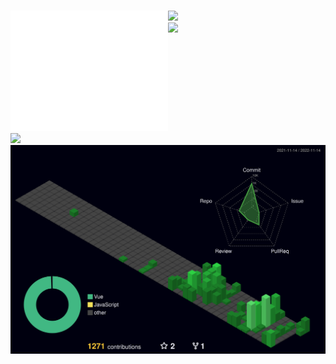 <h1></h1>
<!--
- 🔭 I’m currently working on ...
- 🌱 I’m currently learning ...
- 👯 I’m looking to collaborate on ...
- 🤔 I’m looking for help with ...
- 💬 Ask me about ...
- 📫 How to reach me: ...
- 😄 Pronouns: ...
- ⚡ Fun fact: ...
-->
<style>
    .container {
        box-sizing: border-box;
        min-width: 0;
        width: 100%;
        max-width: 100%;
        margin-right: auto;
        margin-left: auto;
    }

    .container,
    .container-fluid {
        padding-right: 0.75rem;
        padding-left: 0.75rem;
    }

    @media only screen and (max-width: 576px) {
        .container {
            max-width: auto;
        }
    }

    @media only screen and (min-width: 576px) {
        .container {
            max-width: 550px;
        }
    }

    @media only screen and (min-width: 768px) {
        .container {
            max-width: 720px;
        }
    }

    @media only screen and (min-width: 992px) {
        .container {
            max-width: 960px;
        }
    }

    @media only screen and (min-width: 1200px) {
        .container {
            max-width: 1140px;
        }
    }

    @media only screen and (min-width: 1400px) {
        .container {
            max-width: 1200px;
        }
    }

    .row {
        display: flex;
        flex-wrap: wrap;
        position: relative;
        box-sizing: border-box;
        width: 100%;
    }

    .row>* {
        width: 100%;
        max-width: 100%;
        padding-right: calc(var(--gutter-x) / 2);
        padding-left: calc(var(--gutter-x) / 2);
    }

    .row.no-gutter>* {
        padding-right: 0;
        padding-left: 0;
    }

    .row.justify-center {
        justify-content: center;
    }

    .row.justify-end {
        justify-content: flex-end;
    }

    .row.justify-space-between {
        justify-content: space-between;
    }

    .row.justify-space-around {
        justify-content: space-around;
    }

    .row.justify-space-evenly {
        justify-content: space-evenly;
    }

    .row.align-middle {
        align-items: center;
    }

    .row.align-bottom {
        align-items: flex-end;
    }

    [class*="col-"] {
        box-sizing: border-box;
    }

    [class*="col-"].guttered {
        display: block;
        min-height: 1px;
    }

    .col {
        flex: 1 0 0%;
    }

    .col-0,
    .col-0.guttered {
        display: none;
    }

    .col-0 {
        max-width: 0;
        flex: 0 0 0%;
    }

    .col-offset-0 {
        margin-left: 0;
    }

    .col-pull-0 {
        position: relative;
        right: 0;
    }

    .col-push-0 {
        position: relative;
        left: 0;
    }

    .col-1 {
        max-width: 4.1666666667%;
        flex: 0 0 4.1666666667%;
    }

    .col-offset-1 {
        margin-left: 4.1666666667%;
    }

    .col-pull-1 {
        position: relative;
        right: 4.1666666667%;
    }

    .col-push-1 {
        position: relative;
        left: 4.1666666667%;
    }

    .col-2 {
        max-width: 8.3333333333%;
        flex: 0 0 8.3333333333%;
    }

    .col-offset-2 {
        margin-left: 8.3333333333%;
    }

    .col-pull-2 {
        position: relative;
        right: 8.3333333333%;
    }

    .col-push-2 {
        position: relative;
        left: 8.3333333333%;
    }

    .col-3 {
        max-width: 12.5%;
        flex: 0 0 12.5%;
    }

    .col-offset-3 {
        margin-left: 12.5%;
    }

    .col-pull-3 {
        position: relative;
        right: 12.5%;
    }

    .col-push-3 {
        position: relative;
        left: 12.5%;
    }

    .col-4 {
        max-width: 16.6666666667%;
        flex: 0 0 16.6666666667%;
    }

    .col-offset-4 {
        margin-left: 16.6666666667%;
    }

    .col-pull-4 {
        position: relative;
        right: 16.6666666667%;
    }

    .col-push-4 {
        position: relative;
        left: 16.6666666667%;
    }

    .col-5 {
        max-width: 20.8333333333%;
        flex: 0 0 20.8333333333%;
    }

    .col-offset-5 {
        margin-left: 20.8333333333%;
    }

    .col-pull-5 {
        position: relative;
        right: 20.8333333333%;
    }

    .col-push-5 {
        position: relative;
        left: 20.8333333333%;
    }

    .col-6 {
        max-width: 25%;
        flex: 0 0 25%;
    }

    .col-offset-6 {
        margin-left: 25%;
    }

    .col-pull-6 {
        position: relative;
        right: 25%;
    }

    .col-push-6 {
        position: relative;
        left: 25%;
    }

    .col-7 {
        max-width: 29.1666666667%;
        flex: 0 0 29.1666666667%;
    }

    .col-offset-7 {
        margin-left: 29.1666666667%;
    }

    .col-pull-7 {
        position: relative;
        right: 29.1666666667%;
    }

    .col-push-7 {
        position: relative;
        left: 29.1666666667%;
    }

    .col-8 {
        max-width: 33.3333333333%;
        flex: 0 0 33.3333333333%;
    }

    .col-offset-8 {
        margin-left: 33.3333333333%;
    }

    .col-pull-8 {
        position: relative;
        right: 33.3333333333%;
    }

    .col-push-8 {
        position: relative;
        left: 33.3333333333%;
    }

    .col-9 {
        max-width: 37.5%;
        flex: 0 0 37.5%;
    }

    .col-offset-9 {
        margin-left: 37.5%;
    }

    .col-pull-9 {
        position: relative;
        right: 37.5%;
    }

    .col-push-9 {
        position: relative;
        left: 37.5%;
    }

    .col-10 {
        max-width: 41.6666666667%;
        flex: 0 0 41.6666666667%;
    }

    .col-offset-10 {
        margin-left: 41.6666666667%;
    }

    .col-pull-10 {
        position: relative;
        right: 41.6666666667%;
    }

    .col-push-10 {
        position: relative;
        left: 41.6666666667%;
    }

    .col-11 {
        max-width: 45.8333333333%;
        flex: 0 0 45.8333333333%;
    }

    .col-offset-11 {
        margin-left: 45.8333333333%;
    }

    .col-pull-11 {
        position: relative;
        right: 45.8333333333%;
    }

    .col-push-11 {
        position: relative;
        left: 45.8333333333%;
    }

    .col-12 {
        max-width: 50%;
        flex: 0 0 50%;
    }

    .col-offset-12 {
        margin-left: 50%;
    }

    .col-pull-12 {
        position: relative;
        right: 50%;
    }

    .col-push-12 {
        position: relative;
        left: 50%;
    }

    .col-13 {
        max-width: 54.1666666667%;
        flex: 0 0 54.1666666667%;
    }

    .col-offset-13 {
        margin-left: 54.1666666667%;
    }

    .col-pull-13 {
        position: relative;
        right: 54.1666666667%;
    }

    .col-push-13 {
        position: relative;
        left: 54.1666666667%;
    }

    .col-14 {
        max-width: 58.3333333333%;
        flex: 0 0 58.3333333333%;
    }

    .col-offset-14 {
        margin-left: 58.3333333333%;
    }

    .col-pull-14 {
        position: relative;
        right: 58.3333333333%;
    }

    .col-push-14 {
        position: relative;
        left: 58.3333333333%;
    }

    .col-15 {
        max-width: 62.5%;
        flex: 0 0 62.5%;
    }

    .col-offset-15 {
        margin-left: 62.5%;
    }

    .col-pull-15 {
        position: relative;
        right: 62.5%;
    }

    .col-push-15 {
        position: relative;
        left: 62.5%;
    }

    .col-16 {
        max-width: 66.6666666667%;
        flex: 0 0 66.6666666667%;
    }

    .col-offset-16 {
        margin-left: 66.6666666667%;
    }

    .col-pull-16 {
        position: relative;
        right: 66.6666666667%;
    }

    .col-push-16 {
        position: relative;
        left: 66.6666666667%;
    }

    .col-17 {
        max-width: 70.8333333333%;
        flex: 0 0 70.8333333333%;
    }

    .col-offset-17 {
        margin-left: 70.8333333333%;
    }

    .col-pull-17 {
        position: relative;
        right: 70.8333333333%;
    }

    .col-push-17 {
        position: relative;
        left: 70.8333333333%;
    }

    .col-18 {
        max-width: 75%;
        flex: 0 0 75%;
    }

    .col-offset-18 {
        margin-left: 75%;
    }

    .col-pull-18 {
        position: relative;
        right: 75%;
    }

    .col-push-18 {
        position: relative;
        left: 75%;
    }

    .col-19 {
        max-width: 79.1666666667%;
        flex: 0 0 79.1666666667%;
    }

    .col-offset-19 {
        margin-left: 79.1666666667%;
    }

    .col-pull-19 {
        position: relative;
        right: 79.1666666667%;
    }

    .col-push-19 {
        position: relative;
        left: 79.1666666667%;
    }

    .col-20 {
        max-width: 83.3333333333%;
        flex: 0 0 83.3333333333%;
    }

    .col-offset-20 {
        margin-left: 83.3333333333%;
    }

    .col-pull-20 {
        position: relative;
        right: 83.3333333333%;
    }

    .col-push-20 {
        position: relative;
        left: 83.3333333333%;
    }

    .col-21 {
        max-width: 87.5%;
        flex: 0 0 87.5%;
    }

    .col-offset-21 {
        margin-left: 87.5%;
    }

    .col-pull-21 {
        position: relative;
        right: 87.5%;
    }

    .col-push-21 {
        position: relative;
        left: 87.5%;
    }

    .col-22 {
        max-width: 91.6666666667%;
        flex: 0 0 91.6666666667%;
    }

    .col-offset-22 {
        margin-left: 91.6666666667%;
    }

    .col-pull-22 {
        position: relative;
        right: 91.6666666667%;
    }

    .col-push-22 {
        position: relative;
        left: 91.6666666667%;
    }

    .col-23 {
        max-width: 95.8333333333%;
        flex: 0 0 95.8333333333%;
    }

    .col-offset-23 {
        margin-left: 95.8333333333%;
    }

    .col-pull-23 {
        position: relative;
        right: 95.8333333333%;
    }

    .col-push-23 {
        position: relative;
        left: 95.8333333333%;
    }

    .col-24 {
        max-width: 100%;
        flex: 0 0 100%;
    }

    .col-offset-24 {
        margin-left: 100%;
    }

    .col-pull-24 {
        position: relative;
        right: 100%;
    }

    .col-push-24 {
        position: relative;
        left: 100%;
    }

    @media only screen and (max-width: 576px) {

        .col-xs-0,
        .col-xs-0.guttered {
            display: none;
        }

        .col-xs-0 {
            max-width: 0;
            flex: 0 0 0%;
        }

        .col-xs-offset-0 {
            margin-left: 0;
        }

        .col-xs-pull-0 {
            position: relative;
            right: 0;
        }

        .col-xs-push-0 {
            position: relative;
            left: 0;
        }

        .col-xs-1 {
            display: block;
            max-width: 4.1666666667%;
            flex: 0 0 4.1666666667%;
        }

        .col-xs-offset-1 {
            margin-left: 4.1666666667%;
        }

        .col-xs-pull-1 {
            position: relative;
            right: 4.1666666667%;
        }

        .col-xs-push-1 {
            position: relative;
            left: 4.1666666667%;
        }

        .col-xs-2 {
            display: block;
            max-width: 8.3333333333%;
            flex: 0 0 8.3333333333%;
        }

        .col-xs-offset-2 {
            margin-left: 8.3333333333%;
        }

        .col-xs-pull-2 {
            position: relative;
            right: 8.3333333333%;
        }

        .col-xs-push-2 {
            position: relative;
            left: 8.3333333333%;
        }

        .col-xs-3 {
            display: block;
            max-width: 12.5%;
            flex: 0 0 12.5%;
        }

        .col-xs-offset-3 {
            margin-left: 12.5%;
        }

        .col-xs-pull-3 {
            position: relative;
            right: 12.5%;
        }

        .col-xs-push-3 {
            position: relative;
            left: 12.5%;
        }

        .col-xs-4 {
            display: block;
            max-width: 16.6666666667%;
            flex: 0 0 16.6666666667%;
        }

        .col-xs-offset-4 {
            margin-left: 16.6666666667%;
        }

        .col-xs-pull-4 {
            position: relative;
            right: 16.6666666667%;
        }

        .col-xs-push-4 {
            position: relative;
            left: 16.6666666667%;
        }

        .col-xs-5 {
            display: block;
            max-width: 20.8333333333%;
            flex: 0 0 20.8333333333%;
        }

        .col-xs-offset-5 {
            margin-left: 20.8333333333%;
        }

        .col-xs-pull-5 {
            position: relative;
            right: 20.8333333333%;
        }

        .col-xs-push-5 {
            position: relative;
            left: 20.8333333333%;
        }

        .col-xs-6 {
            display: block;
            max-width: 25%;
            flex: 0 0 25%;
        }

        .col-xs-offset-6 {
            margin-left: 25%;
        }

        .col-xs-pull-6 {
            position: relative;
            right: 25%;
        }

        .col-xs-push-6 {
            position: relative;
            left: 25%;
        }

        .col-xs-7 {
            display: block;
            max-width: 29.1666666667%;
            flex: 0 0 29.1666666667%;
        }

        .col-xs-offset-7 {
            margin-left: 29.1666666667%;
        }

        .col-xs-pull-7 {
            position: relative;
            right: 29.1666666667%;
        }

        .col-xs-push-7 {
            position: relative;
            left: 29.1666666667%;
        }

        .col-xs-8 {
            display: block;
            max-width: 33.3333333333%;
            flex: 0 0 33.3333333333%;
        }

        .col-xs-offset-8 {
            margin-left: 33.3333333333%;
        }

        .col-xs-pull-8 {
            position: relative;
            right: 33.3333333333%;
        }

        .col-xs-push-8 {
            position: relative;
            left: 33.3333333333%;
        }

        .col-xs-9 {
            display: block;
            max-width: 37.5%;
            flex: 0 0 37.5%;
        }

        .col-xs-offset-9 {
            margin-left: 37.5%;
        }

        .col-xs-pull-9 {
            position: relative;
            right: 37.5%;
        }

        .col-xs-push-9 {
            position: relative;
            left: 37.5%;
        }

        .col-xs-10 {
            display: block;
            max-width: 41.6666666667%;
            flex: 0 0 41.6666666667%;
        }

        .col-xs-offset-10 {
            margin-left: 41.6666666667%;
        }

        .col-xs-pull-10 {
            position: relative;
            right: 41.6666666667%;
        }

        .col-xs-push-10 {
            position: relative;
            left: 41.6666666667%;
        }

        .col-xs-11 {
            display: block;
            max-width: 45.8333333333%;
            flex: 0 0 45.8333333333%;
        }

        .col-xs-offset-11 {
            margin-left: 45.8333333333%;
        }

        .col-xs-pull-11 {
            position: relative;
            right: 45.8333333333%;
        }

        .col-xs-push-11 {
            position: relative;
            left: 45.8333333333%;
        }

        .col-xs-12 {
            display: block;
            max-width: 50%;
            flex: 0 0 50%;
        }

        .col-xs-offset-12 {
            margin-left: 50%;
        }

        .col-xs-pull-12 {
            position: relative;
            right: 50%;
        }

        .col-xs-push-12 {
            position: relative;
            left: 50%;
        }

        .col-xs-13 {
            display: block;
            max-width: 54.1666666667%;
            flex: 0 0 54.1666666667%;
        }

        .col-xs-offset-13 {
            margin-left: 54.1666666667%;
        }

        .col-xs-pull-13 {
            position: relative;
            right: 54.1666666667%;
        }

        .col-xs-push-13 {
            position: relative;
            left: 54.1666666667%;
        }

        .col-xs-14 {
            display: block;
            max-width: 58.3333333333%;
            flex: 0 0 58.3333333333%;
        }

        .col-xs-offset-14 {
            margin-left: 58.3333333333%;
        }

        .col-xs-pull-14 {
            position: relative;
            right: 58.3333333333%;
        }

        .col-xs-push-14 {
            position: relative;
            left: 58.3333333333%;
        }

        .col-xs-15 {
            display: block;
            max-width: 62.5%;
            flex: 0 0 62.5%;
        }

        .col-xs-offset-15 {
            margin-left: 62.5%;
        }

        .col-xs-pull-15 {
            position: relative;
            right: 62.5%;
        }

        .col-xs-push-15 {
            position: relative;
            left: 62.5%;
        }

        .col-xs-16 {
            display: block;
            max-width: 66.6666666667%;
            flex: 0 0 66.6666666667%;
        }

        .col-xs-offset-16 {
            margin-left: 66.6666666667%;
        }

        .col-xs-pull-16 {
            position: relative;
            right: 66.6666666667%;
        }

        .col-xs-push-16 {
            position: relative;
            left: 66.6666666667%;
        }

        .col-xs-17 {
            display: block;
            max-width: 70.8333333333%;
            flex: 0 0 70.8333333333%;
        }

        .col-xs-offset-17 {
            margin-left: 70.8333333333%;
        }

        .col-xs-pull-17 {
            position: relative;
            right: 70.8333333333%;
        }

        .col-xs-push-17 {
            position: relative;
            left: 70.8333333333%;
        }

        .col-xs-18 {
            display: block;
            max-width: 75%;
            flex: 0 0 75%;
        }

        .col-xs-offset-18 {
            margin-left: 75%;
        }

        .col-xs-pull-18 {
            position: relative;
            right: 75%;
        }

        .col-xs-push-18 {
            position: relative;
            left: 75%;
        }

        .col-xs-19 {
            display: block;
            max-width: 79.1666666667%;
            flex: 0 0 79.1666666667%;
        }

        .col-xs-offset-19 {
            margin-left: 79.1666666667%;
        }

        .col-xs-pull-19 {
            position: relative;
            right: 79.1666666667%;
        }

        .col-xs-push-19 {
            position: relative;
            left: 79.1666666667%;
        }

        .col-xs-20 {
            display: block;
            max-width: 83.3333333333%;
            flex: 0 0 83.3333333333%;
        }

        .col-xs-offset-20 {
            margin-left: 83.3333333333%;
        }

        .col-xs-pull-20 {
            position: relative;
            right: 83.3333333333%;
        }

        .col-xs-push-20 {
            position: relative;
            left: 83.3333333333%;
        }

        .col-xs-21 {
            display: block;
            max-width: 87.5%;
            flex: 0 0 87.5%;
        }

        .col-xs-offset-21 {
            margin-left: 87.5%;
        }

        .col-xs-pull-21 {
            position: relative;
            right: 87.5%;
        }

        .col-xs-push-21 {
            position: relative;
            left: 87.5%;
        }

        .col-xs-22 {
            display: block;
            max-width: 91.6666666667%;
            flex: 0 0 91.6666666667%;
        }

        .col-xs-offset-22 {
            margin-left: 91.6666666667%;
        }

        .col-xs-pull-22 {
            position: relative;
            right: 91.6666666667%;
        }

        .col-xs-push-22 {
            position: relative;
            left: 91.6666666667%;
        }

        .col-xs-23 {
            display: block;
            max-width: 95.8333333333%;
            flex: 0 0 95.8333333333%;
        }

        .col-xs-offset-23 {
            margin-left: 95.8333333333%;
        }

        .col-xs-pull-23 {
            position: relative;
            right: 95.8333333333%;
        }

        .col-xs-push-23 {
            position: relative;
            left: 95.8333333333%;
        }

        .col-xs-24 {
            display: block;
            max-width: 100%;
            flex: 0 0 100%;
        }

        .col-xs-offset-24 {
            margin-left: 100%;
        }

        .col-xs-pull-24 {
            position: relative;
            right: 100%;
        }

        .col-xs-push-24 {
            position: relative;
            left: 100%;
        }
    }

    @media only screen and (min-width: 576px) {

        .col-sm-0,
        .col-sm-0.guttered {
            display: none;
        }

        .col-sm-0 {
            max-width: 0;
            flex: 0 0 0%;
        }

        .col-sm-offset-0 {
            margin-left: 0;
        }

        .col-sm-pull-0 {
            position: relative;
            right: 0;
        }

        .col-sm-push-0 {
            position: relative;
            left: 0;
        }

        .col-sm-1 {
            display: block;
            max-width: 4.1666666667%;
            flex: 0 0 4.1666666667%;
        }

        .col-sm-offset-1 {
            margin-left: 4.1666666667%;
        }

        .col-sm-pull-1 {
            position: relative;
            right: 4.1666666667%;
        }

        .col-sm-push-1 {
            position: relative;
            left: 4.1666666667%;
        }

        .col-sm-2 {
            display: block;
            max-width: 8.3333333333%;
            flex: 0 0 8.3333333333%;
        }

        .col-sm-offset-2 {
            margin-left: 8.3333333333%;
        }

        .col-sm-pull-2 {
            position: relative;
            right: 8.3333333333%;
        }

        .col-sm-push-2 {
            position: relative;
            left: 8.3333333333%;
        }

        .col-sm-3 {
            display: block;
            max-width: 12.5%;
            flex: 0 0 12.5%;
        }

        .col-sm-offset-3 {
            margin-left: 12.5%;
        }

        .col-sm-pull-3 {
            position: relative;
            right: 12.5%;
        }

        .col-sm-push-3 {
            position: relative;
            left: 12.5%;
        }

        .col-sm-4 {
            display: block;
            max-width: 16.6666666667%;
            flex: 0 0 16.6666666667%;
        }

        .col-sm-offset-4 {
            margin-left: 16.6666666667%;
        }

        .col-sm-pull-4 {
            position: relative;
            right: 16.6666666667%;
        }

        .col-sm-push-4 {
            position: relative;
            left: 16.6666666667%;
        }

        .col-sm-5 {
            display: block;
            max-width: 20.8333333333%;
            flex: 0 0 20.8333333333%;
        }

        .col-sm-offset-5 {
            margin-left: 20.8333333333%;
        }

        .col-sm-pull-5 {
            position: relative;
            right: 20.8333333333%;
        }

        .col-sm-push-5 {
            position: relative;
            left: 20.8333333333%;
        }

        .col-sm-6 {
            display: block;
            max-width: 25%;
            flex: 0 0 25%;
        }

        .col-sm-offset-6 {
            margin-left: 25%;
        }

        .col-sm-pull-6 {
            position: relative;
            right: 25%;
        }

        .col-sm-push-6 {
            position: relative;
            left: 25%;
        }

        .col-sm-7 {
            display: block;
            max-width: 29.1666666667%;
            flex: 0 0 29.1666666667%;
        }

        .col-sm-offset-7 {
            margin-left: 29.1666666667%;
        }

        .col-sm-pull-7 {
            position: relative;
            right: 29.1666666667%;
        }

        .col-sm-push-7 {
            position: relative;
            left: 29.1666666667%;
        }

        .col-sm-8 {
            display: block;
            max-width: 33.3333333333%;
            flex: 0 0 33.3333333333%;
        }

        .col-sm-offset-8 {
            margin-left: 33.3333333333%;
        }

        .col-sm-pull-8 {
            position: relative;
            right: 33.3333333333%;
        }

        .col-sm-push-8 {
            position: relative;
            left: 33.3333333333%;
        }

        .col-sm-9 {
            display: block;
            max-width: 37.5%;
            flex: 0 0 37.5%;
        }

        .col-sm-offset-9 {
            margin-left: 37.5%;
        }

        .col-sm-pull-9 {
            position: relative;
            right: 37.5%;
        }

        .col-sm-push-9 {
            position: relative;
            left: 37.5%;
        }

        .col-sm-10 {
            display: block;
            max-width: 41.6666666667%;
            flex: 0 0 41.6666666667%;
        }

        .col-sm-offset-10 {
            margin-left: 41.6666666667%;
        }

        .col-sm-pull-10 {
            position: relative;
            right: 41.6666666667%;
        }

        .col-sm-push-10 {
            position: relative;
            left: 41.6666666667%;
        }

        .col-sm-11 {
            display: block;
            max-width: 45.8333333333%;
            flex: 0 0 45.8333333333%;
        }

        .col-sm-offset-11 {
            margin-left: 45.8333333333%;
        }

        .col-sm-pull-11 {
            position: relative;
            right: 45.8333333333%;
        }

        .col-sm-push-11 {
            position: relative;
            left: 45.8333333333%;
        }

        .col-sm-12 {
            display: block;
            max-width: 50%;
            flex: 0 0 50%;
        }

        .col-sm-offset-12 {
            margin-left: 50%;
        }

        .col-sm-pull-12 {
            position: relative;
            right: 50%;
        }

        .col-sm-push-12 {
            position: relative;
            left: 50%;
        }

        .col-sm-13 {
            display: block;
            max-width: 54.1666666667%;
            flex: 0 0 54.1666666667%;
        }

        .col-sm-offset-13 {
            margin-left: 54.1666666667%;
        }

        .col-sm-pull-13 {
            position: relative;
            right: 54.1666666667%;
        }

        .col-sm-push-13 {
            position: relative;
            left: 54.1666666667%;
        }

        .col-sm-14 {
            display: block;
            max-width: 58.3333333333%;
            flex: 0 0 58.3333333333%;
        }

        .col-sm-offset-14 {
            margin-left: 58.3333333333%;
        }

        .col-sm-pull-14 {
            position: relative;
            right: 58.3333333333%;
        }

        .col-sm-push-14 {
            position: relative;
            left: 58.3333333333%;
        }

        .col-sm-15 {
            display: block;
            max-width: 62.5%;
            flex: 0 0 62.5%;
        }

        .col-sm-offset-15 {
            margin-left: 62.5%;
        }

        .col-sm-pull-15 {
            position: relative;
            right: 62.5%;
        }

        .col-sm-push-15 {
            position: relative;
            left: 62.5%;
        }

        .col-sm-16 {
            display: block;
            max-width: 66.6666666667%;
            flex: 0 0 66.6666666667%;
        }

        .col-sm-offset-16 {
            margin-left: 66.6666666667%;
        }

        .col-sm-pull-16 {
            position: relative;
            right: 66.6666666667%;
        }

        .col-sm-push-16 {
            position: relative;
            left: 66.6666666667%;
        }

        .col-sm-17 {
            display: block;
            max-width: 70.8333333333%;
            flex: 0 0 70.8333333333%;
        }

        .col-sm-offset-17 {
            margin-left: 70.8333333333%;
        }

        .col-sm-pull-17 {
            position: relative;
            right: 70.8333333333%;
        }

        .col-sm-push-17 {
            position: relative;
            left: 70.8333333333%;
        }

        .col-sm-18 {
            display: block;
            max-width: 75%;
            flex: 0 0 75%;
        }

        .col-sm-offset-18 {
            margin-left: 75%;
        }

        .col-sm-pull-18 {
            position: relative;
            right: 75%;
        }

        .col-sm-push-18 {
            position: relative;
            left: 75%;
        }

        .col-sm-19 {
            display: block;
            max-width: 79.1666666667%;
            flex: 0 0 79.1666666667%;
        }

        .col-sm-offset-19 {
            margin-left: 79.1666666667%;
        }

        .col-sm-pull-19 {
            position: relative;
            right: 79.1666666667%;
        }

        .col-sm-push-19 {
            position: relative;
            left: 79.1666666667%;
        }

        .col-sm-20 {
            display: block;
            max-width: 83.3333333333%;
            flex: 0 0 83.3333333333%;
        }

        .col-sm-offset-20 {
            margin-left: 83.3333333333%;
        }

        .col-sm-pull-20 {
            position: relative;
            right: 83.3333333333%;
        }

        .col-sm-push-20 {
            position: relative;
            left: 83.3333333333%;
        }

        .col-sm-21 {
            display: block;
            max-width: 87.5%;
            flex: 0 0 87.5%;
        }

        .col-sm-offset-21 {
            margin-left: 87.5%;
        }

        .col-sm-pull-21 {
            position: relative;
            right: 87.5%;
        }

        .col-sm-push-21 {
            position: relative;
            left: 87.5%;
        }

        .col-sm-22 {
            display: block;
            max-width: 91.6666666667%;
            flex: 0 0 91.6666666667%;
        }

        .col-sm-offset-22 {
            margin-left: 91.6666666667%;
        }

        .col-sm-pull-22 {
            position: relative;
            right: 91.6666666667%;
        }

        .col-sm-push-22 {
            position: relative;
            left: 91.6666666667%;
        }

        .col-sm-23 {
            display: block;
            max-width: 95.8333333333%;
            flex: 0 0 95.8333333333%;
        }

        .col-sm-offset-23 {
            margin-left: 95.8333333333%;
        }

        .col-sm-pull-23 {
            position: relative;
            right: 95.8333333333%;
        }

        .col-sm-push-23 {
            position: relative;
            left: 95.8333333333%;
        }

        .col-sm-24 {
            display: block;
            max-width: 100%;
            flex: 0 0 100%;
        }

        .col-sm-offset-24 {
            margin-left: 100%;
        }

        .col-sm-pull-24 {
            position: relative;
            right: 100%;
        }

        .col-sm-push-24 {
            position: relative;
            left: 100%;
        }
    }

    @media only screen and (min-width: 768px) {

        .col-md-0,
        .col-md-0.guttered {
            display: none;
        }

        .col-md-0 {
            max-width: 0;
            flex: 0 0 0%;
        }

        .col-md-offset-0 {
            margin-left: 0;
        }

        .col-md-pull-0 {
            position: relative;
            right: 0;
        }

        .col-md-push-0 {
            position: relative;
            left: 0;
        }

        .col-md-1 {
            display: block;
            max-width: 4.1666666667%;
            flex: 0 0 4.1666666667%;
        }

        .col-md-offset-1 {
            margin-left: 4.1666666667%;
        }

        .col-md-pull-1 {
            position: relative;
            right: 4.1666666667%;
        }

        .col-md-push-1 {
            position: relative;
            left: 4.1666666667%;
        }

        .col-md-2 {
            display: block;
            max-width: 8.3333333333%;
            flex: 0 0 8.3333333333%;
        }

        .col-md-offset-2 {
            margin-left: 8.3333333333%;
        }

        .col-md-pull-2 {
            position: relative;
            right: 8.3333333333%;
        }

        .col-md-push-2 {
            position: relative;
            left: 8.3333333333%;
        }

        .col-md-3 {
            display: block;
            max-width: 12.5%;
            flex: 0 0 12.5%;
        }

        .col-md-offset-3 {
            margin-left: 12.5%;
        }

        .col-md-pull-3 {
            position: relative;
            right: 12.5%;
        }

        .col-md-push-3 {
            position: relative;
            left: 12.5%;
        }

        .col-md-4 {
            display: block;
            max-width: 16.6666666667%;
            flex: 0 0 16.6666666667%;
        }

        .col-md-offset-4 {
            margin-left: 16.6666666667%;
        }

        .col-md-pull-4 {
            position: relative;
            right: 16.6666666667%;
        }

        .col-md-push-4 {
            position: relative;
            left: 16.6666666667%;
        }

        .col-md-5 {
            display: block;
            max-width: 20.8333333333%;
            flex: 0 0 20.8333333333%;
        }

        .col-md-offset-5 {
            margin-left: 20.8333333333%;
        }

        .col-md-pull-5 {
            position: relative;
            right: 20.8333333333%;
        }

        .col-md-push-5 {
            position: relative;
            left: 20.8333333333%;
        }

        .col-md-6 {
            display: block;
            max-width: 25%;
            flex: 0 0 25%;
        }

        .col-md-offset-6 {
            margin-left: 25%;
        }

        .col-md-pull-6 {
            position: relative;
            right: 25%;
        }

        .col-md-push-6 {
            position: relative;
            left: 25%;
        }

        .col-md-7 {
            display: block;
            max-width: 29.1666666667%;
            flex: 0 0 29.1666666667%;
        }

        .col-md-offset-7 {
            margin-left: 29.1666666667%;
        }

        .col-md-pull-7 {
            position: relative;
            right: 29.1666666667%;
        }

        .col-md-push-7 {
            position: relative;
            left: 29.1666666667%;
        }

        .col-md-8 {
            display: block;
            max-width: 33.3333333333%;
            flex: 0 0 33.3333333333%;
        }

        .col-md-offset-8 {
            margin-left: 33.3333333333%;
        }

        .col-md-pull-8 {
            position: relative;
            right: 33.3333333333%;
        }

        .col-md-push-8 {
            position: relative;
            left: 33.3333333333%;
        }

        .col-md-9 {
            display: block;
            max-width: 37.5%;
            flex: 0 0 37.5%;
        }

        .col-md-offset-9 {
            margin-left: 37.5%;
        }

        .col-md-pull-9 {
            position: relative;
            right: 37.5%;
        }

        .col-md-push-9 {
            position: relative;
            left: 37.5%;
        }

        .col-md-10 {
            display: block;
            max-width: 41.6666666667%;
            flex: 0 0 41.6666666667%;
        }

        .col-md-offset-10 {
            margin-left: 41.6666666667%;
        }

        .col-md-pull-10 {
            position: relative;
            right: 41.6666666667%;
        }

        .col-md-push-10 {
            position: relative;
            left: 41.6666666667%;
        }

        .col-md-11 {
            display: block;
            max-width: 45.8333333333%;
            flex: 0 0 45.8333333333%;
        }

        .col-md-offset-11 {
            margin-left: 45.8333333333%;
        }

        .col-md-pull-11 {
            position: relative;
            right: 45.8333333333%;
        }

        .col-md-push-11 {
            position: relative;
            left: 45.8333333333%;
        }

        .col-md-12 {
            display: block;
            max-width: 50%;
            flex: 0 0 50%;
        }

        .col-md-offset-12 {
            margin-left: 50%;
        }

        .col-md-pull-12 {
            position: relative;
            right: 50%;
        }

        .col-md-push-12 {
            position: relative;
            left: 50%;
        }

        .col-md-13 {
            display: block;
            max-width: 54.1666666667%;
            flex: 0 0 54.1666666667%;
        }

        .col-md-offset-13 {
            margin-left: 54.1666666667%;
        }

        .col-md-pull-13 {
            position: relative;
            right: 54.1666666667%;
        }

        .col-md-push-13 {
            position: relative;
            left: 54.1666666667%;
        }

        .col-md-14 {
            display: block;
            max-width: 58.3333333333%;
            flex: 0 0 58.3333333333%;
        }

        .col-md-offset-14 {
            margin-left: 58.3333333333%;
        }

        .col-md-pull-14 {
            position: relative;
            right: 58.3333333333%;
        }

        .col-md-push-14 {
            position: relative;
            left: 58.3333333333%;
        }

        .col-md-15 {
            display: block;
            max-width: 62.5%;
            flex: 0 0 62.5%;
        }

        .col-md-offset-15 {
            margin-left: 62.5%;
        }

        .col-md-pull-15 {
            position: relative;
            right: 62.5%;
        }

        .col-md-push-15 {
            position: relative;
            left: 62.5%;
        }

        .col-md-16 {
            display: block;
            max-width: 66.6666666667%;
            flex: 0 0 66.6666666667%;
        }

        .col-md-offset-16 {
            margin-left: 66.6666666667%;
        }

        .col-md-pull-16 {
            position: relative;
            right: 66.6666666667%;
        }

        .col-md-push-16 {
            position: relative;
            left: 66.6666666667%;
        }

        .col-md-17 {
            display: block;
            max-width: 70.8333333333%;
            flex: 0 0 70.8333333333%;
        }

        .col-md-offset-17 {
            margin-left: 70.8333333333%;
        }

        .col-md-pull-17 {
            position: relative;
            right: 70.8333333333%;
        }

        .col-md-push-17 {
            position: relative;
            left: 70.8333333333%;
        }

        .col-md-18 {
            display: block;
            max-width: 75%;
            flex: 0 0 75%;
        }

        .col-md-offset-18 {
            margin-left: 75%;
        }

        .col-md-pull-18 {
            position: relative;
            right: 75%;
        }

        .col-md-push-18 {
            position: relative;
            left: 75%;
        }

        .col-md-19 {
            display: block;
            max-width: 79.1666666667%;
            flex: 0 0 79.1666666667%;
        }

        .col-md-offset-19 {
            margin-left: 79.1666666667%;
        }

        .col-md-pull-19 {
            position: relative;
            right: 79.1666666667%;
        }

        .col-md-push-19 {
            position: relative;
            left: 79.1666666667%;
        }

        .col-md-20 {
            display: block;
            max-width: 83.3333333333%;
            flex: 0 0 83.3333333333%;
        }

        .col-md-offset-20 {
            margin-left: 83.3333333333%;
        }

        .col-md-pull-20 {
            position: relative;
            right: 83.3333333333%;
        }

        .col-md-push-20 {
            position: relative;
            left: 83.3333333333%;
        }

        .col-md-21 {
            display: block;
            max-width: 87.5%;
            flex: 0 0 87.5%;
        }

        .col-md-offset-21 {
            margin-left: 87.5%;
        }

        .col-md-pull-21 {
            position: relative;
            right: 87.5%;
        }

        .col-md-push-21 {
            position: relative;
            left: 87.5%;
        }

        .col-md-22 {
            display: block;
            max-width: 91.6666666667%;
            flex: 0 0 91.6666666667%;
        }

        .col-md-offset-22 {
            margin-left: 91.6666666667%;
        }

        .col-md-pull-22 {
            position: relative;
            right: 91.6666666667%;
        }

        .col-md-push-22 {
            position: relative;
            left: 91.6666666667%;
        }

        .col-md-23 {
            display: block;
            max-width: 95.8333333333%;
            flex: 0 0 95.8333333333%;
        }

        .col-md-offset-23 {
            margin-left: 95.8333333333%;
        }

        .col-md-pull-23 {
            position: relative;
            right: 95.8333333333%;
        }

        .col-md-push-23 {
            position: relative;
            left: 95.8333333333%;
        }

        .col-md-24 {
            display: block;
            max-width: 100%;
            flex: 0 0 100%;
        }

        .col-md-offset-24 {
            margin-left: 100%;
        }

        .col-md-pull-24 {
            position: relative;
            right: 100%;
        }

        .col-md-push-24 {
            position: relative;
            left: 100%;
        }
    }

    @media only screen and (min-width: 992px) {

        .col-lg-0,
        .col-lg-0.guttered {
            display: none;
        }

        .col-lg-0 {
            max-width: 0;
            flex: 0 0 0%;
        }

        .col-lg-offset-0 {
            margin-left: 0;
        }

        .col-lg-pull-0 {
            position: relative;
            right: 0;
        }

        .col-lg-push-0 {
            position: relative;
            left: 0;
        }

        .col-lg-1 {
            display: block;
            max-width: 4.1666666667%;
            flex: 0 0 4.1666666667%;
        }

        .col-lg-offset-1 {
            margin-left: 4.1666666667%;
        }

        .col-lg-pull-1 {
            position: relative;
            right: 4.1666666667%;
        }

        .col-lg-push-1 {
            position: relative;
            left: 4.1666666667%;
        }

        .col-lg-2 {
            display: block;
            max-width: 8.3333333333%;
            flex: 0 0 8.3333333333%;
        }

        .col-lg-offset-2 {
            margin-left: 8.3333333333%;
        }

        .col-lg-pull-2 {
            position: relative;
            right: 8.3333333333%;
        }

        .col-lg-push-2 {
            position: relative;
            left: 8.3333333333%;
        }

        .col-lg-3 {
            display: block;
            max-width: 12.5%;
            flex: 0 0 12.5%;
        }

        .col-lg-offset-3 {
            margin-left: 12.5%;
        }

        .col-lg-pull-3 {
            position: relative;
            right: 12.5%;
        }

        .col-lg-push-3 {
            position: relative;
            left: 12.5%;
        }

        .col-lg-4 {
            display: block;
            max-width: 16.6666666667%;
            flex: 0 0 16.6666666667%;
        }

        .col-lg-offset-4 {
            margin-left: 16.6666666667%;
        }

        .col-lg-pull-4 {
            position: relative;
            right: 16.6666666667%;
        }

        .col-lg-push-4 {
            position: relative;
            left: 16.6666666667%;
        }

        .col-lg-5 {
            display: block;
            max-width: 20.8333333333%;
            flex: 0 0 20.8333333333%;
        }

        .col-lg-offset-5 {
            margin-left: 20.8333333333%;
        }

        .col-lg-pull-5 {
            position: relative;
            right: 20.8333333333%;
        }

        .col-lg-push-5 {
            position: relative;
            left: 20.8333333333%;
        }

        .col-lg-6 {
            display: block;
            max-width: 25%;
            flex: 0 0 25%;
        }

        .col-lg-offset-6 {
            margin-left: 25%;
        }

        .col-lg-pull-6 {
            position: relative;
            right: 25%;
        }

        .col-lg-push-6 {
            position: relative;
            left: 25%;
        }

        .col-lg-7 {
            display: block;
            max-width: 29.1666666667%;
            flex: 0 0 29.1666666667%;
        }

        .col-lg-offset-7 {
            margin-left: 29.1666666667%;
        }

        .col-lg-pull-7 {
            position: relative;
            right: 29.1666666667%;
        }

        .col-lg-push-7 {
            position: relative;
            left: 29.1666666667%;
        }

        .col-lg-8 {
            display: block;
            max-width: 33.3333333333%;
            flex: 0 0 33.3333333333%;
        }

        .col-lg-offset-8 {
            margin-left: 33.3333333333%;
        }

        .col-lg-pull-8 {
            position: relative;
            right: 33.3333333333%;
        }

        .col-lg-push-8 {
            position: relative;
            left: 33.3333333333%;
        }

        .col-lg-9 {
            display: block;
            max-width: 37.5%;
            flex: 0 0 37.5%;
        }

        .col-lg-offset-9 {
            margin-left: 37.5%;
        }

        .col-lg-pull-9 {
            position: relative;
            right: 37.5%;
        }

        .col-lg-push-9 {
            position: relative;
            left: 37.5%;
        }

        .col-lg-10 {
            display: block;
            max-width: 41.6666666667%;
            flex: 0 0 41.6666666667%;
        }

        .col-lg-offset-10 {
            margin-left: 41.6666666667%;
        }

        .col-lg-pull-10 {
            position: relative;
            right: 41.6666666667%;
        }

        .col-lg-push-10 {
            position: relative;
            left: 41.6666666667%;
        }

        .col-lg-11 {
            display: block;
            max-width: 45.8333333333%;
            flex: 0 0 45.8333333333%;
        }

        .col-lg-offset-11 {
            margin-left: 45.8333333333%;
        }

        .col-lg-pull-11 {
            position: relative;
            right: 45.8333333333%;
        }

        .col-lg-push-11 {
            position: relative;
            left: 45.8333333333%;
        }

        .col-lg-12 {
            display: block;
            max-width: 50%;
            flex: 0 0 50%;
        }

        .col-lg-offset-12 {
            margin-left: 50%;
        }

        .col-lg-pull-12 {
            position: relative;
            right: 50%;
        }

        .col-lg-push-12 {
            position: relative;
            left: 50%;
        }

        .col-lg-13 {
            display: block;
            max-width: 54.1666666667%;
            flex: 0 0 54.1666666667%;
        }

        .col-lg-offset-13 {
            margin-left: 54.1666666667%;
        }

        .col-lg-pull-13 {
            position: relative;
            right: 54.1666666667%;
        }

        .col-lg-push-13 {
            position: relative;
            left: 54.1666666667%;
        }

        .col-lg-14 {
            display: block;
            max-width: 58.3333333333%;
            flex: 0 0 58.3333333333%;
        }

        .col-lg-offset-14 {
            margin-left: 58.3333333333%;
        }

        .col-lg-pull-14 {
            position: relative;
            right: 58.3333333333%;
        }

        .col-lg-push-14 {
            position: relative;
            left: 58.3333333333%;
        }

        .col-lg-15 {
            display: block;
            max-width: 62.5%;
            flex: 0 0 62.5%;
        }

        .col-lg-offset-15 {
            margin-left: 62.5%;
        }

        .col-lg-pull-15 {
            position: relative;
            right: 62.5%;
        }

        .col-lg-push-15 {
            position: relative;
            left: 62.5%;
        }

        .col-lg-16 {
            display: block;
            max-width: 66.6666666667%;
            flex: 0 0 66.6666666667%;
        }

        .col-lg-offset-16 {
            margin-left: 66.6666666667%;
        }

        .col-lg-pull-16 {
            position: relative;
            right: 66.6666666667%;
        }

        .col-lg-push-16 {
            position: relative;
            left: 66.6666666667%;
        }

        .col-lg-17 {
            display: block;
            max-width: 70.8333333333%;
            flex: 0 0 70.8333333333%;
        }

        .col-lg-offset-17 {
            margin-left: 70.8333333333%;
        }

        .col-lg-pull-17 {
            position: relative;
            right: 70.8333333333%;
        }

        .col-lg-push-17 {
            position: relative;
            left: 70.8333333333%;
        }

        .col-lg-18 {
            display: block;
            max-width: 75%;
            flex: 0 0 75%;
        }

        .col-lg-offset-18 {
            margin-left: 75%;
        }

        .col-lg-pull-18 {
            position: relative;
            right: 75%;
        }

        .col-lg-push-18 {
            position: relative;
            left: 75%;
        }

        .col-lg-19 {
            display: block;
            max-width: 79.1666666667%;
            flex: 0 0 79.1666666667%;
        }

        .col-lg-offset-19 {
            margin-left: 79.1666666667%;
        }

        .col-lg-pull-19 {
            position: relative;
            right: 79.1666666667%;
        }

        .col-lg-push-19 {
            position: relative;
            left: 79.1666666667%;
        }

        .col-lg-20 {
            display: block;
            max-width: 83.3333333333%;
            flex: 0 0 83.3333333333%;
        }

        .col-lg-offset-20 {
            margin-left: 83.3333333333%;
        }

        .col-lg-pull-20 {
            position: relative;
            right: 83.3333333333%;
        }

        .col-lg-push-20 {
            position: relative;
            left: 83.3333333333%;
        }

        .col-lg-21 {
            display: block;
            max-width: 87.5%;
            flex: 0 0 87.5%;
        }

        .col-lg-offset-21 {
            margin-left: 87.5%;
        }

        .col-lg-pull-21 {
            position: relative;
            right: 87.5%;
        }

        .col-lg-push-21 {
            position: relative;
            left: 87.5%;
        }

        .col-lg-22 {
            display: block;
            max-width: 91.6666666667%;
            flex: 0 0 91.6666666667%;
        }

        .col-lg-offset-22 {
            margin-left: 91.6666666667%;
        }

        .col-lg-pull-22 {
            position: relative;
            right: 91.6666666667%;
        }

        .col-lg-push-22 {
            position: relative;
            left: 91.6666666667%;
        }

        .col-lg-23 {
            display: block;
            max-width: 95.8333333333%;
            flex: 0 0 95.8333333333%;
        }

        .col-lg-offset-23 {
            margin-left: 95.8333333333%;
        }

        .col-lg-pull-23 {
            position: relative;
            right: 95.8333333333%;
        }

        .col-lg-push-23 {
            position: relative;
            left: 95.8333333333%;
        }

        .col-lg-24 {
            display: block;
            max-width: 100%;
            flex: 0 0 100%;
        }

        .col-lg-offset-24 {
            margin-left: 100%;
        }

        .col-lg-pull-24 {
            position: relative;
            right: 100%;
        }

        .col-lg-push-24 {
            position: relative;
            left: 100%;
        }
    }

    @media only screen and (min-width: 1200px) {

        .col-xl-0,
        .col-xl-0.guttered {
            display: none;
        }

        .col-xl-0 {
            max-width: 0;
            flex: 0 0 0%;
        }

        .col-xl-offset-0 {
            margin-left: 0;
        }

        .col-xl-pull-0 {
            position: relative;
            right: 0;
        }

        .col-xl-push-0 {
            position: relative;
            left: 0;
        }

        .col-xl-1 {
            display: block;
            max-width: 4.1666666667%;
            flex: 0 0 4.1666666667%;
        }

        .col-xl-offset-1 {
            margin-left: 4.1666666667%;
        }

        .col-xl-pull-1 {
            position: relative;
            right: 4.1666666667%;
        }

        .col-xl-push-1 {
            position: relative;
            left: 4.1666666667%;
        }

        .col-xl-2 {
            display: block;
            max-width: 8.3333333333%;
            flex: 0 0 8.3333333333%;
        }

        .col-xl-offset-2 {
            margin-left: 8.3333333333%;
        }

        .col-xl-pull-2 {
            position: relative;
            right: 8.3333333333%;
        }

        .col-xl-push-2 {
            position: relative;
            left: 8.3333333333%;
        }

        .col-xl-3 {
            display: block;
            max-width: 12.5%;
            flex: 0 0 12.5%;
        }

        .col-xl-offset-3 {
            margin-left: 12.5%;
        }

        .col-xl-pull-3 {
            position: relative;
            right: 12.5%;
        }

        .col-xl-push-3 {
            position: relative;
            left: 12.5%;
        }

        .col-xl-4 {
            display: block;
            max-width: 16.6666666667%;
            flex: 0 0 16.6666666667%;
        }

        .col-xl-offset-4 {
            margin-left: 16.6666666667%;
        }

        .col-xl-pull-4 {
            position: relative;
            right: 16.6666666667%;
        }

        .col-xl-push-4 {
            position: relative;
            left: 16.6666666667%;
        }

        .col-xl-5 {
            display: block;
            max-width: 20.8333333333%;
            flex: 0 0 20.8333333333%;
        }

        .col-xl-offset-5 {
            margin-left: 20.8333333333%;
        }

        .col-xl-pull-5 {
            position: relative;
            right: 20.8333333333%;
        }

        .col-xl-push-5 {
            position: relative;
            left: 20.8333333333%;
        }

        .col-xl-6 {
            display: block;
            max-width: 25%;
            flex: 0 0 25%;
        }

        .col-xl-offset-6 {
            margin-left: 25%;
        }

        .col-xl-pull-6 {
            position: relative;
            right: 25%;
        }

        .col-xl-push-6 {
            position: relative;
            left: 25%;
        }

        .col-xl-7 {
            display: block;
            max-width: 29.1666666667%;
            flex: 0 0 29.1666666667%;
        }

        .col-xl-offset-7 {
            margin-left: 29.1666666667%;
        }

        .col-xl-pull-7 {
            position: relative;
            right: 29.1666666667%;
        }

        .col-xl-push-7 {
            position: relative;
            left: 29.1666666667%;
        }

        .col-xl-8 {
            display: block;
            max-width: 33.3333333333%;
            flex: 0 0 33.3333333333%;
        }

        .col-xl-offset-8 {
            margin-left: 33.3333333333%;
        }

        .col-xl-pull-8 {
            position: relative;
            right: 33.3333333333%;
        }

        .col-xl-push-8 {
            position: relative;
            left: 33.3333333333%;
        }

        .col-xl-9 {
            display: block;
            max-width: 37.5%;
            flex: 0 0 37.5%;
        }

        .col-xl-offset-9 {
            margin-left: 37.5%;
        }

        .col-xl-pull-9 {
            position: relative;
            right: 37.5%;
        }

        .col-xl-push-9 {
            position: relative;
            left: 37.5%;
        }

        .col-xl-10 {
            display: block;
            max-width: 41.6666666667%;
            flex: 0 0 41.6666666667%;
        }

        .col-xl-offset-10 {
            margin-left: 41.6666666667%;
        }

        .col-xl-pull-10 {
            position: relative;
            right: 41.6666666667%;
        }

        .col-xl-push-10 {
            position: relative;
            left: 41.6666666667%;
        }

        .col-xl-11 {
            display: block;
            max-width: 45.8333333333%;
            flex: 0 0 45.8333333333%;
        }

        .col-xl-offset-11 {
            margin-left: 45.8333333333%;
        }

        .col-xl-pull-11 {
            position: relative;
            right: 45.8333333333%;
        }

        .col-xl-push-11 {
            position: relative;
            left: 45.8333333333%;
        }

        .col-xl-12 {
            display: block;
            max-width: 50%;
            flex: 0 0 50%;
        }

        .col-xl-offset-12 {
            margin-left: 50%;
        }

        .col-xl-pull-12 {
            position: relative;
            right: 50%;
        }

        .col-xl-push-12 {
            position: relative;
            left: 50%;
        }

        .col-xl-13 {
            display: block;
            max-width: 54.1666666667%;
            flex: 0 0 54.1666666667%;
        }

        .col-xl-offset-13 {
            margin-left: 54.1666666667%;
        }

        .col-xl-pull-13 {
            position: relative;
            right: 54.1666666667%;
        }

        .col-xl-push-13 {
            position: relative;
            left: 54.1666666667%;
        }

        .col-xl-14 {
            display: block;
            max-width: 58.3333333333%;
            flex: 0 0 58.3333333333%;
        }

        .col-xl-offset-14 {
            margin-left: 58.3333333333%;
        }

        .col-xl-pull-14 {
            position: relative;
            right: 58.3333333333%;
        }

        .col-xl-push-14 {
            position: relative;
            left: 58.3333333333%;
        }

        .col-xl-15 {
            display: block;
            max-width: 62.5%;
            flex: 0 0 62.5%;
        }

        .col-xl-offset-15 {
            margin-left: 62.5%;
        }

        .col-xl-pull-15 {
            position: relative;
            right: 62.5%;
        }

        .col-xl-push-15 {
            position: relative;
            left: 62.5%;
        }

        .col-xl-16 {
            display: block;
            max-width: 66.6666666667%;
            flex: 0 0 66.6666666667%;
        }

        .col-xl-offset-16 {
            margin-left: 66.6666666667%;
        }

        .col-xl-pull-16 {
            position: relative;
            right: 66.6666666667%;
        }

        .col-xl-push-16 {
            position: relative;
            left: 66.6666666667%;
        }

        .col-xl-17 {
            display: block;
            max-width: 70.8333333333%;
            flex: 0 0 70.8333333333%;
        }

        .col-xl-offset-17 {
            margin-left: 70.8333333333%;
        }

        .col-xl-pull-17 {
            position: relative;
            right: 70.8333333333%;
        }

        .col-xl-push-17 {
            position: relative;
            left: 70.8333333333%;
        }

        .col-xl-18 {
            display: block;
            max-width: 75%;
            flex: 0 0 75%;
        }

        .col-xl-offset-18 {
            margin-left: 75%;
        }

        .col-xl-pull-18 {
            position: relative;
            right: 75%;
        }

        .col-xl-push-18 {
            position: relative;
            left: 75%;
        }

        .col-xl-19 {
            display: block;
            max-width: 79.1666666667%;
            flex: 0 0 79.1666666667%;
        }

        .col-xl-offset-19 {
            margin-left: 79.1666666667%;
        }

        .col-xl-pull-19 {
            position: relative;
            right: 79.1666666667%;
        }

        .col-xl-push-19 {
            position: relative;
            left: 79.1666666667%;
        }

        .col-xl-20 {
            display: block;
            max-width: 83.3333333333%;
            flex: 0 0 83.3333333333%;
        }

        .col-xl-offset-20 {
            margin-left: 83.3333333333%;
        }

        .col-xl-pull-20 {
            position: relative;
            right: 83.3333333333%;
        }

        .col-xl-push-20 {
            position: relative;
            left: 83.3333333333%;
        }

        .col-xl-21 {
            display: block;
            max-width: 87.5%;
            flex: 0 0 87.5%;
        }

        .col-xl-offset-21 {
            margin-left: 87.5%;
        }

        .col-xl-pull-21 {
            position: relative;
            right: 87.5%;
        }

        .col-xl-push-21 {
            position: relative;
            left: 87.5%;
        }

        .col-xl-22 {
            display: block;
            max-width: 91.6666666667%;
            flex: 0 0 91.6666666667%;
        }

        .col-xl-offset-22 {
            margin-left: 91.6666666667%;
        }

        .col-xl-pull-22 {
            position: relative;
            right: 91.6666666667%;
        }

        .col-xl-push-22 {
            position: relative;
            left: 91.6666666667%;
        }

        .col-xl-23 {
            display: block;
            max-width: 95.8333333333%;
            flex: 0 0 95.8333333333%;
        }

        .col-xl-offset-23 {
            margin-left: 95.8333333333%;
        }

        .col-xl-pull-23 {
            position: relative;
            right: 95.8333333333%;
        }

        .col-xl-push-23 {
            position: relative;
            left: 95.8333333333%;
        }

        .col-xl-24 {
            display: block;
            max-width: 100%;
            flex: 0 0 100%;
        }

        .col-xl-offset-24 {
            margin-left: 100%;
        }

        .col-xl-pull-24 {
            position: relative;
            right: 100%;
        }

        .col-xl-push-24 {
            position: relative;
            left: 100%;
        }
    }

    @media only screen and (min-width: 1400px) {

        .col-xxl-0,
        .col-xxl-0.guttered {
            display: none;
        }

        .col-xxl-0 {
            max-width: 0;
            flex: 0 0 0%;
        }

        .col-xxl-offset-0 {
            margin-left: 0;
        }

        .col-xxl-pull-0 {
            position: relative;
            right: 0;
        }

        .col-xxl-push-0 {
            position: relative;
            left: 0;
        }

        .col-xxl-1 {
            display: block;
            max-width: 4.1666666667%;
            flex: 0 0 4.1666666667%;
        }

        .col-xxl-offset-1 {
            margin-left: 4.1666666667%;
        }

        .col-xxl-pull-1 {
            position: relative;
            right: 4.1666666667%;
        }

        .col-xxl-push-1 {
            position: relative;
            left: 4.1666666667%;
        }

        .col-xxl-2 {
            display: block;
            max-width: 8.3333333333%;
            flex: 0 0 8.3333333333%;
        }

        .col-xxl-offset-2 {
            margin-left: 8.3333333333%;
        }

        .col-xxl-pull-2 {
            position: relative;
            right: 8.3333333333%;
        }

        .col-xxl-push-2 {
            position: relative;
            left: 8.3333333333%;
        }

        .col-xxl-3 {
            display: block;
            max-width: 12.5%;
            flex: 0 0 12.5%;
        }

        .col-xxl-offset-3 {
            margin-left: 12.5%;
        }

        .col-xxl-pull-3 {
            position: relative;
            right: 12.5%;
        }

        .col-xxl-push-3 {
            position: relative;
            left: 12.5%;
        }

        .col-xxl-4 {
            display: block;
            max-width: 16.6666666667%;
            flex: 0 0 16.6666666667%;
        }

        .col-xxl-offset-4 {
            margin-left: 16.6666666667%;
        }

        .col-xxl-pull-4 {
            position: relative;
            right: 16.6666666667%;
        }

        .col-xxl-push-4 {
            position: relative;
            left: 16.6666666667%;
        }

        .col-xxl-5 {
            display: block;
            max-width: 20.8333333333%;
            flex: 0 0 20.8333333333%;
        }

        .col-xxl-offset-5 {
            margin-left: 20.8333333333%;
        }

        .col-xxl-pull-5 {
            position: relative;
            right: 20.8333333333%;
        }

        .col-xxl-push-5 {
            position: relative;
            left: 20.8333333333%;
        }

        .col-xxl-6 {
            display: block;
            max-width: 25%;
            flex: 0 0 25%;
        }

        .col-xxl-offset-6 {
            margin-left: 25%;
        }

        .col-xxl-pull-6 {
            position: relative;
            right: 25%;
        }

        .col-xxl-push-6 {
            position: relative;
            left: 25%;
        }

        .col-xxl-7 {
            display: block;
            max-width: 29.1666666667%;
            flex: 0 0 29.1666666667%;
        }

        .col-xxl-offset-7 {
            margin-left: 29.1666666667%;
        }

        .col-xxl-pull-7 {
            position: relative;
            right: 29.1666666667%;
        }

        .col-xxl-push-7 {
            position: relative;
            left: 29.1666666667%;
        }

        .col-xxl-8 {
            display: block;
            max-width: 33.3333333333%;
            flex: 0 0 33.3333333333%;
        }

        .col-xxl-offset-8 {
            margin-left: 33.3333333333%;
        }

        .col-xxl-pull-8 {
            position: relative;
            right: 33.3333333333%;
        }

        .col-xxl-push-8 {
            position: relative;
            left: 33.3333333333%;
        }

        .col-xxl-9 {
            display: block;
            max-width: 37.5%;
            flex: 0 0 37.5%;
        }

        .col-xxl-offset-9 {
            margin-left: 37.5%;
        }

        .col-xxl-pull-9 {
            position: relative;
            right: 37.5%;
        }

        .col-xxl-push-9 {
            position: relative;
            left: 37.5%;
        }

        .col-xxl-10 {
            display: block;
            max-width: 41.6666666667%;
            flex: 0 0 41.6666666667%;
        }

        .col-xxl-offset-10 {
            margin-left: 41.6666666667%;
        }

        .col-xxl-pull-10 {
            position: relative;
            right: 41.6666666667%;
        }

        .col-xxl-push-10 {
            position: relative;
            left: 41.6666666667%;
        }

        .col-xxl-11 {
            display: block;
            max-width: 45.8333333333%;
            flex: 0 0 45.8333333333%;
        }

        .col-xxl-offset-11 {
            margin-left: 45.8333333333%;
        }

        .col-xxl-pull-11 {
            position: relative;
            right: 45.8333333333%;
        }

        .col-xxl-push-11 {
            position: relative;
            left: 45.8333333333%;
        }

        .col-xxl-12 {
            display: block;
            max-width: 50%;
            flex: 0 0 50%;
        }

        .col-xxl-offset-12 {
            margin-left: 50%;
        }

        .col-xxl-pull-12 {
            position: relative;
            right: 50%;
        }

        .col-xxl-push-12 {
            position: relative;
            left: 50%;
        }

        .col-xxl-13 {
            display: block;
            max-width: 54.1666666667%;
            flex: 0 0 54.1666666667%;
        }

        .col-xxl-offset-13 {
            margin-left: 54.1666666667%;
        }

        .col-xxl-pull-13 {
            position: relative;
            right: 54.1666666667%;
        }

        .col-xxl-push-13 {
            position: relative;
            left: 54.1666666667%;
        }

        .col-xxl-14 {
            display: block;
            max-width: 58.3333333333%;
            flex: 0 0 58.3333333333%;
        }

        .col-xxl-offset-14 {
            margin-left: 58.3333333333%;
        }

        .col-xxl-pull-14 {
            position: relative;
            right: 58.3333333333%;
        }

        .col-xxl-push-14 {
            position: relative;
            left: 58.3333333333%;
        }

        .col-xxl-15 {
            display: block;
            max-width: 62.5%;
            flex: 0 0 62.5%;
        }

        .col-xxl-offset-15 {
            margin-left: 62.5%;
        }

        .col-xxl-pull-15 {
            position: relative;
            right: 62.5%;
        }

        .col-xxl-push-15 {
            position: relative;
            left: 62.5%;
        }

        .col-xxl-16 {
            display: block;
            max-width: 66.6666666667%;
            flex: 0 0 66.6666666667%;
        }

        .col-xxl-offset-16 {
            margin-left: 66.6666666667%;
        }

        .col-xxl-pull-16 {
            position: relative;
            right: 66.6666666667%;
        }

        .col-xxl-push-16 {
            position: relative;
            left: 66.6666666667%;
        }

        .col-xxl-17 {
            display: block;
            max-width: 70.8333333333%;
            flex: 0 0 70.8333333333%;
        }

        .col-xxl-offset-17 {
            margin-left: 70.8333333333%;
        }

        .col-xxl-pull-17 {
            position: relative;
            right: 70.8333333333%;
        }

        .col-xxl-push-17 {
            position: relative;
            left: 70.8333333333%;
        }

        .col-xxl-18 {
            display: block;
            max-width: 75%;
            flex: 0 0 75%;
        }

        .col-xxl-offset-18 {
            margin-left: 75%;
        }

        .col-xxl-pull-18 {
            position: relative;
            right: 75%;
        }

        .col-xxl-push-18 {
            position: relative;
            left: 75%;
        }

        .col-xxl-19 {
            display: block;
            max-width: 79.1666666667%;
            flex: 0 0 79.1666666667%;
        }

        .col-xxl-offset-19 {
            margin-left: 79.1666666667%;
        }

        .col-xxl-pull-19 {
            position: relative;
            right: 79.1666666667%;
        }

        .col-xxl-push-19 {
            position: relative;
            left: 79.1666666667%;
        }

        .col-xxl-20 {
            display: block;
            max-width: 83.3333333333%;
            flex: 0 0 83.3333333333%;
        }

        .col-xxl-offset-20 {
            margin-left: 83.3333333333%;
        }

        .col-xxl-pull-20 {
            position: relative;
            right: 83.3333333333%;
        }

        .col-xxl-push-20 {
            position: relative;
            left: 83.3333333333%;
        }

        .col-xxl-21 {
            display: block;
            max-width: 87.5%;
            flex: 0 0 87.5%;
        }

        .col-xxl-offset-21 {
            margin-left: 87.5%;
        }

        .col-xxl-pull-21 {
            position: relative;
            right: 87.5%;
        }

        .col-xxl-push-21 {
            position: relative;
            left: 87.5%;
        }

        .col-xxl-22 {
            display: block;
            max-width: 91.6666666667%;
            flex: 0 0 91.6666666667%;
        }

        .col-xxl-offset-22 {
            margin-left: 91.6666666667%;
        }

        .col-xxl-pull-22 {
            position: relative;
            right: 91.6666666667%;
        }

        .col-xxl-push-22 {
            position: relative;
            left: 91.6666666667%;
        }

        .col-xxl-23 {
            display: block;
            max-width: 95.8333333333%;
            flex: 0 0 95.8333333333%;
        }

        .col-xxl-offset-23 {
            margin-left: 95.8333333333%;
        }

        .col-xxl-pull-23 {
            position: relative;
            right: 95.8333333333%;
        }

        .col-xxl-push-23 {
            position: relative;
            left: 95.8333333333%;
        }

        .col-xxl-24 {
            display: block;
            max-width: 100%;
            flex: 0 0 100%;
        }

        .col-xxl-offset-24 {
            margin-left: 100%;
        }

        .col-xxl-pull-24 {
            position: relative;
            right: 100%;
        }

        .col-xxl-push-24 {
            position: relative;
            left: 100%;
        }
    }
</style>
<div class="container">
    <div class="row">
        <div class="col-12 col-xs-24">
            <a href="https://metrics.lecoq.io/">
                <img src="/github-metrics.svg" />
            </a>
        </div>
        <div class="col-12 col-xs-24">
            <div class="container">
                <div class="row">
                    <div class="col">
                        <picture>
                            <source
                                srcset="https://github-readme-stats.vercel.app/api?username=497363983&show_icons=true&theme=dark"
                                media="(prefers-color-scheme: dark)" />
                            <source
                                srcset="https://github-readme-stats.vercel.app/api?username=497363983&show_icons=true"
                                media="(prefers-color-scheme: light), (prefers-color-scheme: no-preference)" />
                            <img src="https://github-readme-stats.vercel.app/api?username=497363983&show_icons=true" />
                        </picture>
                    </div>
                </div>
                <div class="row">
                    <div class="col">
                        <picture>
                            <source
                                srcset="https://github-readme-stats.vercel.app/api/top-langs/?username=497363983&layout=compact&theme=dark"
                                media="(prefers-color-scheme: dark)" />
                            <source
                                srcset="https://github-readme-stats.vercel.app/api/top-langs/?username=497363983&layout=compact"
                                media="(prefers-color-scheme: light), (prefers-color-scheme: no-preference)" />
                            <img
                                src="https://github-readme-stats.vercel.app/api/top-langs/?username=497363983&layout=compact" />
                        </picture>
                    </div>
                </div>
            </div>
        </div>
    </div>
    <div class="row">
        <div class="col">
            <img
                src="https://activity-graph.herokuapp.com/graph?username=497363983&theme=github&custom_title=Contribution%20Graph" />
        </div>
    </div>
    <div class="row">
        <div class="col">
            <a href="https://github.com/yoshi389111/github-profile-3d-contrib">
                <img src="/profile-3d-contrib/profile-night-green.svg" />
            </a>
        </div>
    </div>
</div>